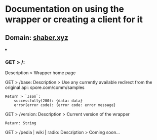 # Documentation on using the wrapper or creating a client for it

## Domain: [shaber.xyz](https://shaber.xyz/)

<li><h3>GET > /:</h3>
    Description > Wrapper home page
</li>


GET > /base:
	Description > Use any currently available redirect from the original api: spore.com/comm/samples

	Return > `Json`:
		successfully(200): {data: data}
		error(error code): {error code: error message}

GET > /version:
	Description > Current version of the wrapper

	Return: String

GET > /pedia | wiki | radio:
	Description > Coming soon...		
